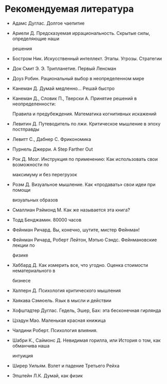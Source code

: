 # Рекомендуемая литература

* Адамс Дуглас.​ Долгое чаепитие
* Ариели Д.​ Предсказуемая иррациональность. Скрытые силы, определяющие наши

  решения

* Бостром Ник.​ Искусственный интеллект. Этапы. Угрозы. Стратегии
* Док Смит Э. Э.​ Трипланетие. Первый Ленсман
* Доуз Робин.​ Рациональный выбор в неопределенном мире
* Канеман Д.​ Думай медленно... Решай быстро
* Канеман Д., Словик П., Тверски А.​ Принятие решений в неопределенности:

  Правила и предубеждения. Математика когнитивных искажений

* Левитин Д.​ Путеводитель по лжи. Критическое мышление в эпоху постправды
* Левитт С., Дабнер С.​ Фрикономика
* Пурнель Джерри.​ A Step Farther Out
* Рок Д.​ Мозг. Инструкция по применению: Как использовать свои возможности по

  максимуму и без перегрузок

* Роэм Д.​ Визуальное мышление. Как «продавать» свои идеи при помощи

  визуальных образов

* Смаллиан Рэймонд М.​ Как же называется эта книга?
* Тодд Бенджамин.​ 80000 часов
* Фейнман Ричард.​ Вы, конечно, шутите, мистер Фейнман!
* Фейнман Ричард, Роберт Лейтон, Мэтью Сэндс.​ Фейнмановские лекции по

  физике

* Хаббард Д.​ Как измерить все, что угодно. Оценка стоимости нематериального в

  бизнесе

* Халперн Д.​ Психология критического мышления
* Хаякава Cэмюель.​ Язык в мысли и действии
* Хофштадтер Дуглас.​ Гедель, Эшер, Бах: эта бесконечная гирлянда
* Цзэдун Мао.​ Маленькая красная книжица
* Чалдини Роберт.​ Психология влияния.
* Шабри К., Саймонс Д.​ Невидимая горилла, или История о том, как обманчива наша

  интуиция

* Ширер Уильям.​ Взлет и падение Третьего Рейха
* Эпштейн Л.К.​ Думай, как физик

